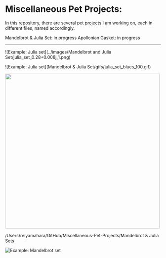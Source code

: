 # Miscellaneous Pet Projects:



In this repository, there are several pet projects I am working on, each in different files, named accordingly.

Mandelbrot & Julia Set: in progress
Apollonian Gasket: in progress

---

![Example: Julia set](../images/Mandelbrot and Julia Set/julia_set_0.28+0.008j_1.png)

![Example: Julia set](Mandelbrot & Julia Set/gifs/julia_set_blues_100.gif)

<img src="Mandelbrot & Julia Set/gifs/julia_set_blues_100.gif" width="500"/> <p>
  
  /Users/reiyamahara/GitHub/Miscellaneous-Pet-Projects/Mandelbrot & Julia Sets


![Example: Mandelbrot set](mandelbrot_set_rdbu_100.gif)

